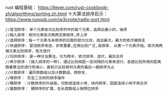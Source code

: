 rust 编程基础： https://llever.com/rust-cookbook-zh/algorithms/sorting.zh.html
十大算法排序启示： https://www.runoob.com/w3cnote/radix-sort.html

    //冒泡排序: 单个元素依次比较序列中的每个元素，选择出最小的，抽序
    //插入排序：相邻元素依次两两交换排序,序上序
    //选择排序：每一个元素与未排序的后面的部分比较，选出最大，最大的依次被挑走
    //快速排序: 冒泡排序改进，非常重要,应用比较广泛,高效率. 从第一个元素开始，依次用两端元素比较排序，依次迭代
    //归并排序: 是一种分治算法，分为两半，依次排序，迭代，最后合并
    //希尔排序：(插入排序的一种)，通过比较相距一定间隔的元素来进行，各趟比较所用的距离随着算法的进行而减小，直到只比较相邻元素的最后一趟排序为止
    //计数排序：遍历原数组以及计数数组，排排坐.
    //堆排序： 完全二叉树的排序操作
    //桶排序 ：计数排序的升级版，切割成连续小块，块内排序，因是连续小块不用合并
    //基数排序： 桶排序的扩展，在长度数组上按照位排序